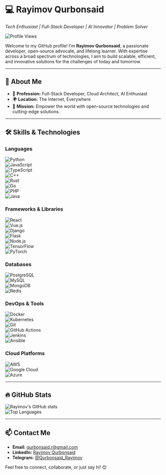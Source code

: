 # 💻 Rayimov Qurbonsaid  
*Tech Enthusiast | Full-Stack Developer | AI Innovator | Problem Solver*  

![Profile Views](https://komarev.com/ghpvc/?username=RayimovQurbonsaid&color=blue)

Welcome to my GitHub profile! I'm **Rayimov Qurbonsaid**, a passionate developer, open-source advocate, and lifelong learner. With expertise across a broad spectrum of technologies, I aim to build scalable, efficient, and innovative solutions for the challenges of today and tomorrow.

---

## 🌟 About Me  

- 💼 **Profession:** Full-Stack Developer, Cloud Architect, AI Enthusiast  
- 🌍 **Location:** The Internet, Everywhere  
- 🚀 **Mission:** Empower the world with open-source technologies and cutting-edge solutions.  

---

## 🛠️ Skills & Technologies  

### **Languages**  
![Python](https://img.shields.io/badge/-Python-3776AB?logo=python&logoColor=white&style=flat)  
![JavaScript](https://img.shields.io/badge/-JavaScript-F7DF1E?logo=javascript&logoColor=black&style=flat)  
![TypeScript](https://img.shields.io/badge/-TypeScript-007ACC?logo=typescript&logoColor=white&style=flat)  
![C++](https://img.shields.io/badge/-C++-00599C?logo=cplusplus&logoColor=white&style=flat)  
![Rust](https://img.shields.io/badge/-Rust-000000?logo=rust&logoColor=white&style=flat)  
![Go](https://img.shields.io/badge/-Go-00ADD8?logo=go&logoColor=white&style=flat)  
![PHP](https://img.shields.io/badge/-PHP-777BB4?logo=php&logoColor=white&style=flat)  
![Java](https://img.shields.io/badge/-Java-007396?logo=java&logoColor=white&style=flat)  

### **Frameworks & Libraries**  
![React](https://img.shields.io/badge/-React-61DAFB?logo=react&logoColor=black&style=flat)  
![Vue.js](https://img.shields.io/badge/-Vue.js-4FC08D?logo=vue.js&logoColor=white&style=flat)  
![Django](https://img.shields.io/badge/-Django-092E20?logo=django&logoColor=white&style=flat)  
![Flask](https://img.shields.io/badge/-Flask-000000?logo=flask&logoColor=white&style=flat)  
![Node.js](https://img.shields.io/badge/-Node.js-339933?logo=node.js&logoColor=white&style=flat)  
![TensorFlow](https://img.shields.io/badge/-TensorFlow-FF6F00?logo=tensorflow&logoColor=white&style=flat)  
![PyTorch](https://img.shields.io/badge/-PyTorch-EE4C2C?logo=pytorch&logoColor=white&style=flat)  

### **Databases**  
![PostgreSQL](https://img.shields.io/badge/-PostgreSQL-336791?logo=postgresql&logoColor=white&style=flat)  
![MySQL](https://img.shields.io/badge/-MySQL-4479A1?logo=mysql&logoColor=white&style=flat)  
![MongoDB](https://img.shields.io/badge/-MongoDB-47A248?logo=mongodb&logoColor=white&style=flat)  
![Redis](https://img.shields.io/badge/-Redis-DC382D?logo=redis&logoColor=white&style=flat)  

### **DevOps & Tools**  
![Docker](https://img.shields.io/badge/-Docker-2496ED?logo=docker&logoColor=white&style=flat)  
![Kubernetes](https://img.shields.io/badge/-Kubernetes-326CE5?logo=kubernetes&logoColor=white&style=flat)  
![Git](https://img.shields.io/badge/-Git-F05032?logo=git&logoColor=white&style=flat)  
![GitHub Actions](https://img.shields.io/badge/-GitHub_Actions-2088FF?logo=github-actions&logoColor=white&style=flat)  
![Jenkins](https://img.shields.io/badge/-Jenkins-D24939?logo=jenkins&logoColor=white&style=flat)  
![Ansible](https://img.shields.io/badge/-Ansible-EE0000?logo=ansible&logoColor=white&style=flat)  

### **Cloud Platforms**  
![AWS](https://img.shields.io/badge/-AWS-232F3E?logo=amazon-aws&logoColor=white&style=flat)  
![Google Cloud](https://img.shields.io/badge/-Google_Cloud-4285F4?logo=google-cloud&logoColor=white&style=flat)  
![Azure](https://img.shields.io/badge/-Azure-0078D4?logo=microsoft-azure&logoColor=white&style=flat)  

---

## 🔥 GitHub Stats  

![Rayimov's GitHub stats](https://github-readme-stats.vercel.app/api?username=Qurbonsaid&show_icons=true&theme=radical)  
![Top Languages](https://github-readme-stats.vercel.app/api/top-langs/?username=Qurbonsaid&layout=compact&theme=radical)  

---

## 📫 Contact Me  

- **Email:** qurbonsaid.r@gmail.com  
- **LinkedIn:** [Rayimov Qurbonsaid](https://www.linkedin.com/in/kuzatuvchi)  
- **Telegram:** [@Qurbonsaid_Rayimov](https://telegram.me/Qurbonsaid_Rayimov)  

Feel free to connect, collaborate, or just say hi! 😊  
